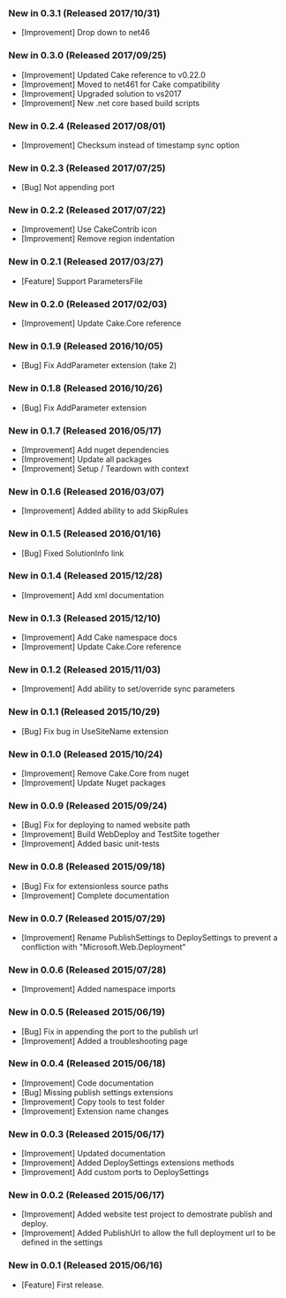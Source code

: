### New in 0.3.1 (Released 2017/10/31)
* [Improvement] Drop down to net46

### New in 0.3.0 (Released 2017/09/25)
* [Improvement] Updated Cake reference to v0.22.0
* [Improvement] Moved to net461 for Cake compatibility
* [Improvement] Upgraded solution to vs2017
* [Improvement] New .net core based build scripts

### New in 0.2.4 (Released 2017/08/01)
* [Improvement] Checksum instead of timestamp sync option

### New in 0.2.3 (Released 2017/07/25)
* [Bug] Not appending port

### New in 0.2.2 (Released 2017/07/22)
* [Improvement] Use CakeContrib icon
* [Improvement] Remove region indentation

### New in 0.2.1 (Released 2017/03/27)
* [Feature] Support ParametersFile

### New in 0.2.0 (Released 2017/02/03)
* [Improvement] Update Cake.Core reference

### New in 0.1.9 (Released 2016/10/05)
* [Bug] Fix AddParameter extension (take 2)

### New in 0.1.8 (Released 2016/10/26)
* [Bug] Fix AddParameter extension

### New in 0.1.7 (Released 2016/05/17)
* [Improvement] Add nuget dependencies
* [Improvement] Update all packages
* [Improvement] Setup / Teardown with context

### New in 0.1.6 (Released 2016/03/07)
* [Improvement] Added ability to add SkipRules

### New in 0.1.5 (Released 2016/01/16)
* [Bug] Fixed SolutionInfo link

### New in 0.1.4 (Released 2015/12/28)
* [Improvement] Add xml documentation

### New in 0.1.3 (Released 2015/12/10)
* [Improvement] Add Cake namespace docs
* [Improvement] Update Cake.Core reference

### New in 0.1.2 (Released 2015/11/03)
* [Improvement] Add ability to set/override sync parameters

### New in 0.1.1 (Released 2015/10/29)
* [Bug] Fix bug in UseSiteName extension

### New in 0.1.0 (Released 2015/10/24)
* [Improvement] Remove Cake.Core from nuget
* [Improvement] Update Nuget packages

### New in 0.0.9 (Released 2015/09/24)
* [Bug] Fix for deploying to named website path
* [Improvement] Build WebDeploy and TestSite together
* [Improvement] Added basic unit-tests

### New in 0.0.8 (Released 2015/09/18)
* [Bug] Fix for extensionless source paths
* [Improvement] Complete documentation

### New in 0.0.7 (Released 2015/07/29)
* [Improvement] Rename PublishSettings to DeploySettings to prevent a confliction with "Microsoft.Web.Deployment"

### New in 0.0.6 (Released 2015/07/28)
* [Improvement] Added namespace imports

### New in 0.0.5 (Released 2015/06/19)
* [Bug] Fix in appending the port to the publish url
* [Improvement] Added a troubleshooting page

### New in 0.0.4 (Released 2015/06/18)
* [Improvement] Code documentation
* [Bug] Missing publish settings extensions
* [Improvement] Copy tools to test folder
* [Improvement] Extension name changes

### New in 0.0.3 (Released 2015/06/17)
* [Improvement] Updated documentation
* [Improvement] Added DeploySettings extensions methods
* [Improvement] Add custom ports to DeploySettings

### New in 0.0.2 (Released 2015/06/17)
* [Improvement] Added website test project to demostrate publish and deploy.
* [Improvement] Added PublishUrl to allow the full deployment url to be defined in the settings

### New in 0.0.1 (Released 2015/06/16)
* [Feature] First release.
